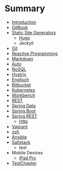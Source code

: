 # Summary

* [Introduction](README.md)
* [GitBook](gitbook.md)
* [Static Site Generators](staticSiteGenerators.md)
   * [Hugo](hugo.md)
   * Jeckyll
* [Git](git.md)
* [Reactive Programming](reactiveProgramming.md)
* [Markdown](markdown.md)
* [Auto](auto.md)
* [NoSQL](nosql.md)
* [Hystrix](hystrix.md)
* [Englisch](englisch.md)
* [Bitbucket](bitbucket.md)
* [Kubernetes](kubernetes.md)
* [Workbench](workbench.md)
* [REST](rest.md)
* [Spring Data](springdata.md)
* [Spring Boot](springBoot.md)
* [Spring REST](springRest.md)
   * [Http](http.md)
* [Vagrant](vagrant.md)
* [zsh](zsh.md)
* [Ansible](ansible.md)
* [Saltstack](saltstack.md)
   * test
* Mobile Devices
   * [iPad Pro](ipadPro.md)
* [TestChapter](testchapter.md)

